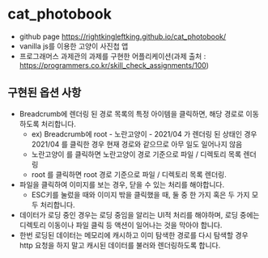 # cat_photobook
- github page https://rightkingleftking.github.io/cat_photobook/
- vanilla js를 이용한 고양이 사진첩 앱
- 프로그래머스 과제관의 과제를 구현한 어플리케이션(과제 출처 : https://programmers.co.kr/skill_check_assignments/100)

## 구현된 옵션 사항
- Breadcrumb에 렌더링 된 경로 목록의 특정 아이템을 클릭하면, 해당 경로로 이동하도록 처리합니다. 
  - ex) Breadcrumb에 root - 노란고양이 - 2021/04 가 렌더링 된 상태인 경우 2021/04 를 클릭한 경우 현재 경로와 같으므로 아무 일도 일어나지 않음
  - 노란고양이 를 클릭하면 노란고양이 경로 기준으로 파일 / 디렉토리 목록 렌더링
  - root 를 클릭하면 root 경로 기준으로 파일 / 디렉토리 목록 렌더링.
- 파일을 클릭하여 이미지를 보는 경우, 닫을 수 있는 처리를 해야합니다.
  - ESC키를 눌렀을 때와 이미지 밖을 클릭했을 때, 둘 중 한 가지 혹은 두 가지 모두 처리합니다.
- 데이터가 로딩 중인 경우는 로딩 중임을 알리는 UI적 처리를 해야하며, 로딩 중에는 디렉토리 이동이나 파일 클릭 등 액션이 일어나는 것을 막아야 합니다.
- 한번 로딩된 데이터는 메모리에 캐시하고 이미 탐색한 경로를 다시 탐색할 경우 http 요청을 하지 말고 캐시된 데이터를 불러와 렌더링하도록 합니다.
